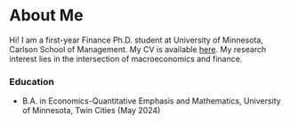 # About Me
Hi! I am a first-year Finance Ph.D. student at University of Minnesota, Carlson School of Management. My CV is available [here](/CV081324.pdf). My research interest lies in the intersection of macroeconomics and finance.


### Education
- B.A. in Economics-Quantitative Emphasis and Mathematics, University of Minnesota, Twin Cities (May 2024) 


